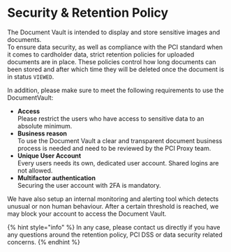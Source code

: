 # Security & Retention Policy

The Document Vault is intended to display and store sensitive images and documents. \
To ensure data security, as well as compliance with the PCI standard when it comes to cardholder data, strict retention policies for uploaded documents are in place. These policies control how long documents can been stored and after which time they will be deleted once the document is in status `VIEWED`.

In addition, please make sure to meet the following requirements to use the DocumentVault:

* **Access**\
  Please restrict the users who have access to sensitive data to an absolute minimum.&#x20;
* **Business reason**\
  To use the Document Vault a clear and transparent document business process is needed and need to be reviewed by the PCI Proxy team.&#x20;
* **Unique User Account**\
  Every users needs its own, dedicated user account. Shared logins are not allowed.&#x20;
* **Multifactor authentication** \
  Securing the user account with 2FA is mandatory.&#x20;

We have also setup an internal monitoring and alerting tool which detects unusual or non human behaviour. After a certain threshold is reached, we may block your account to access the Document Vault.&#x20;

{% hint style="info" %}
In any case, please contact us directly if you have any questions around the retention policy, PCI DSS or data security related concerns.&#x20;
{% endhint %}
